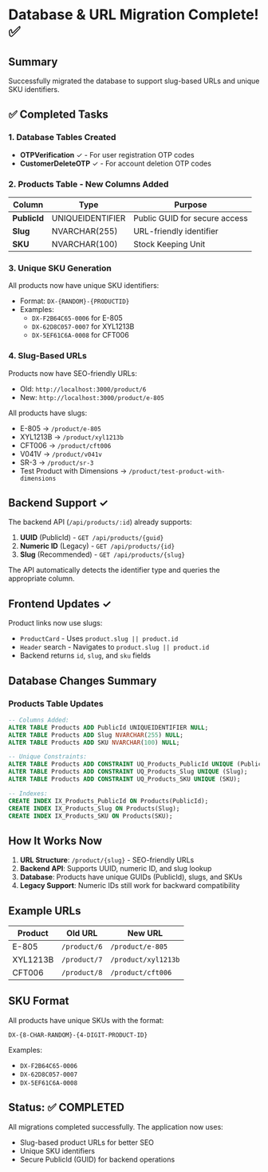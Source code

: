 # Database & URL Migration Complete! ✅

## Summary
Successfully migrated the database to support slug-based URLs and unique SKU identifiers.

## ✅ Completed Tasks

### 1. Database Tables Created
- **OTPVerification** ✓ - For user registration OTP codes
- **CustomerDeleteOTP** ✓ - For account deletion OTP codes

### 2. Products Table - New Columns Added
| Column | Type | Purpose |
|--------|------|---------|
| **PublicId** | UNIQUEIDENTIFIER | Public GUID for secure access |
| **Slug** | NVARCHAR(255) | URL-friendly identifier |
| **SKU** | NVARCHAR(100) | Stock Keeping Unit |

### 3. Unique SKU Generation
All products now have unique SKU identifiers:
- Format: `DX-{RANDOM}-{PRODUCTID}`
- Examples:
  - `DX-F2B64C65-0006` for E-805
  - `DX-62D8C057-0007` for XYL1213B
  - `DX-5EF61C6A-0008` for CFT006

### 4. Slug-Based URLs
Products now have SEO-friendly URLs:
- Old: `http://localhost:3000/product/6`
- New: `http://localhost:3000/product/e-805`

All products have slugs:
- E-805 → `/product/e-805`
- XYL1213B → `/product/xyl1213b`
- CFT006 → `/product/cft006`
- V041V → `/product/v041v`
- SR-3 → `/product/sr-3`
- Test Product with Dimensions → `/product/test-product-with-dimensions`

## Backend Support ✓

The backend API (`/api/products/:id`) already supports:
1. **UUID** (PublicId) - `GET /api/products/{guid}`
2. **Numeric ID** (Legacy) - `GET /api/products/{id}`
3. **Slug** (Recommended) - `GET /api/products/{slug}`

The API automatically detects the identifier type and queries the appropriate column.

## Frontend Updates ✓

Product links now use slugs:
- `ProductCard` - Uses `product.slug || product.id`
- `Header` search - Navigates to `product.slug || product.id`
- Backend returns `id`, `slug`, and `sku` fields

## Database Changes Summary

### Products Table Updates
```sql
-- Columns Added:
ALTER TABLE Products ADD PublicId UNIQUEIDENTIFIER NULL;
ALTER TABLE Products ADD Slug NVARCHAR(255) NULL;
ALTER TABLE Products ADD SKU NVARCHAR(100) NULL;

-- Unique Constraints:
ALTER TABLE Products ADD CONSTRAINT UQ_Products_PublicId UNIQUE (PublicId);
ALTER TABLE Products ADD CONSTRAINT UQ_Products_Slug UNIQUE (Slug);
ALTER TABLE Products ADD CONSTRAINT UQ_Products_SKU UNIQUE (SKU);

-- Indexes:
CREATE INDEX IX_Products_PublicId ON Products(PublicId);
CREATE INDEX IX_Products_Slug ON Products(Slug);
CREATE INDEX IX_Products_SKU ON Products(SKU);
```

## How It Works Now

1. **URL Structure**: `/product/{slug}` - SEO-friendly URLs
2. **Backend API**: Supports UUID, numeric ID, and slug lookup
3. **Database**: Products have unique GUIDs (PublicId), slugs, and SKUs
4. **Legacy Support**: Numeric IDs still work for backward compatibility

## Example URLs

| Product | Old URL | New URL |
|---------|---------|---------|
| E-805 | `/product/6` | `/product/e-805` |
| XYL1213B | `/product/7` | `/product/xyl1213b` |
| CFT006 | `/product/8` | `/product/cft006` |

## SKU Format

All products have unique SKUs with the format:
```
DX-{8-CHAR-RANDOM}-{4-DIGIT-PRODUCT-ID}
```

Examples:
- `DX-F2B64C65-0006`
- `DX-62D8C057-0007`
- `DX-5EF61C6A-0008`

## Status: ✅ COMPLETED

All migrations completed successfully. The application now uses:
- Slug-based product URLs for better SEO
- Unique SKU identifiers
- Secure PublicId (GUID) for backend operations
